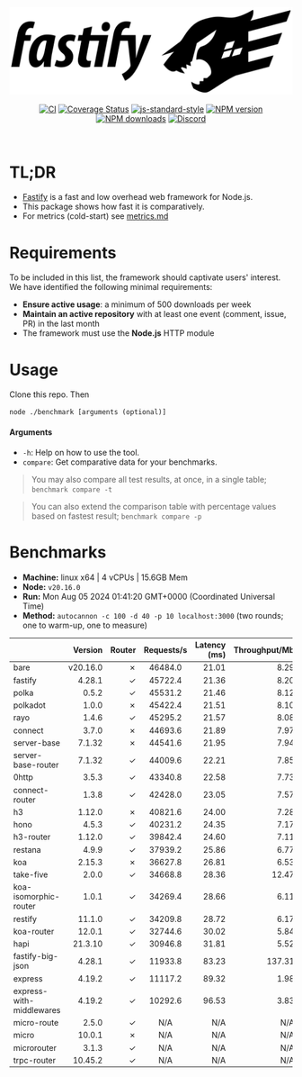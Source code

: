 <div align="center">
  <img src="https://github.com/fastify/graphics/raw/HEAD/fastify-landscape-outlined.svg" width="650" height="auto"/>
</div>

<div align="center">

[![CI](https://github.com/fastify/fastify/workflows/ci/badge.svg)](https://github.com/fastify/fastify/actions/workflows/ci.yml)
[![Coverage Status](https://coveralls.io/repos/github/fastify/fastify/badge.svg?branch=master)](https://coveralls.io/github/fastify/fastify?branch=master)
[![js-standard-style](https://img.shields.io/badge/code%20style-standard-brightgreen.svg?style=flat)](http://standardjs.com/)
[![NPM version](https://img.shields.io/npm/v/fastify.svg?style=flat)](https://www.npmjs.com/package/fastify)
[![NPM downloads](https://img.shields.io/npm/dm/fastify.svg?style=flat)](https://www.npmjs.com/package/fastify) [![Discord](https://img.shields.io/discord/725613461949906985)](https://discord.gg/fastify)

</div>
<br />

# TL;DR

* [Fastify](https://github.com/fastify/fastify) is a fast and low overhead web framework for Node.js.
* This package shows how fast it is comparatively.
* For metrics (cold-start) see [metrics.md](./METRICS.md)

# Requirements

To be included in this list, the framework should captivate users' interest. We have identified the following minimal requirements:
- **Ensure active usage**: a minimum of 500 downloads per week
- **Maintain an active repository** with at least one event (comment, issue, PR) in the last month
- The framework must use the **Node.js** HTTP module

# Usage

Clone this repo. Then 

```
node ./benchmark [arguments (optional)]
```

#### Arguments

* `-h`: Help on how to use the tool.
* `compare`: Get comparative data for your benchmarks.

> You may also compare all test results, at once, in a single table; `benchmark compare -t`

> You can also extend the comparison table with percentage values based on fastest result; `benchmark compare -p`
# Benchmarks

* __Machine:__ linux x64 | 4 vCPUs | 15.6GB Mem
* __Node:__ `v20.16.0`
* __Run:__ Mon Aug 05 2024 01:41:20 GMT+0000 (Coordinated Universal Time)
* __Method:__ `autocannon -c 100 -d 40 -p 10 localhost:3000` (two rounds; one to warm-up, one to measure)

|                          | Version  | Router | Requests/s | Latency (ms) | Throughput/Mb |
| :--                      | --:      | --:    | :-:        | --:          | --:           |
| bare                     | v20.16.0 | ✗      | 46484.0    | 21.01        | 8.29          |
| fastify                  | 4.28.1   | ✓      | 45722.4    | 21.36        | 8.20          |
| polka                    | 0.5.2    | ✓      | 45531.2    | 21.46        | 8.12          |
| polkadot                 | 1.0.0    | ✗      | 45422.4    | 21.51        | 8.10          |
| rayo                     | 1.4.6    | ✓      | 45295.2    | 21.57        | 8.08          |
| connect                  | 3.7.0    | ✗      | 44693.6    | 21.89        | 7.97          |
| server-base              | 7.1.32   | ✗      | 44541.6    | 21.95        | 7.94          |
| server-base-router       | 7.1.32   | ✓      | 44009.6    | 22.21        | 7.85          |
| 0http                    | 3.5.3    | ✓      | 43340.8    | 22.58        | 7.73          |
| connect-router           | 1.3.8    | ✓      | 42428.0    | 23.05        | 7.57          |
| h3                       | 1.12.0   | ✗      | 40821.6    | 24.00        | 7.28          |
| hono                     | 4.5.3    | ✓      | 40231.2    | 24.35        | 7.17          |
| h3-router                | 1.12.0   | ✓      | 39842.4    | 24.60        | 7.11          |
| restana                  | 4.9.9    | ✓      | 37939.2    | 25.86        | 6.77          |
| koa                      | 2.15.3   | ✗      | 36627.8    | 26.81        | 6.53          |
| take-five                | 2.0.0    | ✓      | 34668.8    | 28.36        | 12.47         |
| koa-isomorphic-router    | 1.0.1    | ✓      | 34269.4    | 28.66        | 6.11          |
| restify                  | 11.1.0   | ✓      | 34209.8    | 28.72        | 6.17          |
| koa-router               | 12.0.1   | ✓      | 32744.6    | 30.02        | 5.84          |
| hapi                     | 21.3.10  | ✓      | 30946.8    | 31.81        | 5.52          |
| fastify-big-json         | 4.28.1   | ✓      | 11933.8    | 83.23        | 137.31        |
| express                  | 4.19.2   | ✓      | 11117.2    | 89.32        | 1.98          |
| express-with-middlewares | 4.19.2   | ✓      | 10292.6    | 96.53        | 3.83          |
| micro-route              | 2.5.0    | ✓      | N/A        | N/A          | N/A           |
| micro                    | 10.0.1   | ✗      | N/A        | N/A          | N/A           |
| microrouter              | 3.1.3    | ✓      | N/A        | N/A          | N/A           |
| trpc-router              | 10.45.2  | ✓      | N/A        | N/A          | N/A           |
